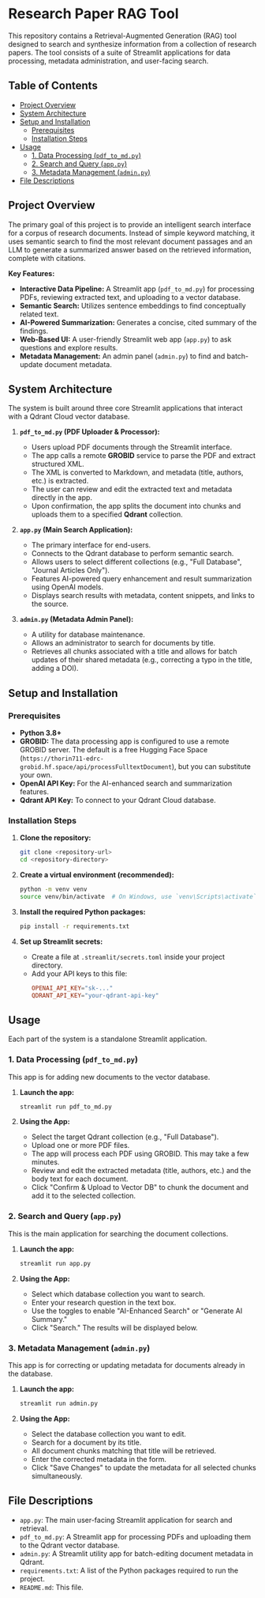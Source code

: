 # Research Paper RAG Tool

This repository contains a Retrieval-Augmented Generation (RAG) tool designed to search and synthesize information from a collection of research papers. The tool consists of a suite of Streamlit applications for data processing, metadata administration, and user-facing search.

## Table of Contents

- [Project Overview](#project-overview)
- [System Architecture](#system-architecture)
- [Setup and Installation](#setup-and-installation)
  - [Prerequisites](#prerequisites)
  - [Installation Steps](#installation-steps)
- [Usage](#usage)
  - [1. Data Processing (`pdf_to_md.py`)](#1-data-processing-pdf_to_mdpy)
  - [2. Search and Query (`app.py`)](#2-search-and-query-apppy)
  - [3. Metadata Management (`admin.py`)](#3-metadata-management-adminpy)
- [File Descriptions](#file-descriptions)

## Project Overview

The primary goal of this project is to provide an intelligent search interface for a corpus of research documents. Instead of simple keyword matching, it uses semantic search to find the most relevant document passages and an LLM to generate a summarized answer based on the retrieved information, complete with citations.

**Key Features:**
- **Interactive Data Pipeline:** A Streamlit app (`pdf_to_md.py`) for processing PDFs, reviewing extracted text, and uploading to a vector database.
- **Semantic Search:** Utilizes sentence embeddings to find conceptually related text.
- **AI-Powered Summarization:** Generates a concise, cited summary of the findings.
- **Web-Based UI:** A user-friendly Streamlit web app (`app.py`) to ask questions and explore results.
- **Metadata Management:** An admin panel (`admin.py`) to find and batch-update document metadata.

## System Architecture

The system is built around three core Streamlit applications that interact with a Qdrant Cloud vector database.

1.  **`pdf_to_md.py` (PDF Uploader & Processor):**
    -   Users upload PDF documents through the Streamlit interface.
    -   The app calls a remote **GROBID** service to parse the PDF and extract structured XML.
    -   The XML is converted to Markdown, and metadata (title, authors, etc.) is extracted.
    -   The user can review and edit the extracted text and metadata directly in the app.
    -   Upon confirmation, the app splits the document into chunks and uploads them to a specified **Qdrant** collection.

2.  **`app.py` (Main Search Application):**
    -   The primary interface for end-users.
    -   Connects to the Qdrant database to perform semantic search.
    -   Allows users to select different collections (e.g., "Full Database", "Journal Articles Only").
    -   Features AI-powered query enhancement and result summarization using OpenAI models.
    -   Displays search results with metadata, content snippets, and links to the source.

3.  **`admin.py` (Metadata Admin Panel):**
    -   A utility for database maintenance.
    -   Allows an administrator to search for documents by title.
    -   Retrieves all chunks associated with a title and allows for batch updates of their shared metadata (e.g., correcting a typo in the title, adding a DOI).

## Setup and Installation

### Prerequisites

-   **Python 3.8+**
-   **GROBID:** The data processing app is configured to use a remote GROBID server. The default is a free Hugging Face Space (`https://thorin711-edrc-grobid.hf.space/api/processFulltextDocument`), but you can substitute your own.
-   **OpenAI API Key:** For the AI-enhanced search and summarization features.
-   **Qdrant API Key:** To connect to your Qdrant Cloud database.

### Installation Steps

1.  **Clone the repository:**
    ```bash
    git clone <repository-url>
    cd <repository-directory>
    ```

2.  **Create a virtual environment (recommended):**
    ```bash
    python -m venv venv
    source venv/bin/activate  # On Windows, use `venv\Scripts\activate`
    ```

3.  **Install the required Python packages:**
    ```bash
    pip install -r requirements.txt
    ```

4.  **Set up Streamlit secrets:**
    -   Create a file at `.streamlit/secrets.toml` inside your project directory.
    -   Add your API keys to this file:
        ```toml
        OPENAI_API_KEY="sk-..."
        QDRANT_API_KEY="your-qdrant-api-key"
        ```

## Usage

Each part of the system is a standalone Streamlit application.

### 1. Data Processing (`pdf_to_md.py`)

This app is for adding new documents to the vector database.

1.  **Launch the app:**
    ```bash
    streamlit run pdf_to_md.py
    ```

2.  **Using the App:**
    -   Select the target Qdrant collection (e.g., "Full Database").
    -   Upload one or more PDF files.
    -   The app will process each PDF using GROBID. This may take a few minutes.
    -   Review and edit the extracted metadata (title, authors, etc.) and the body text for each document.
    -   Click "Confirm & Upload to Vector DB" to chunk the document and add it to the selected collection.

### 2. Search and Query (`app.py`)

This is the main application for searching the document collections.

1.  **Launch the app:**
    ```bash
    streamlit run app.py
    ```

2.  **Using the App:**
    -   Select which database collection you want to search.
    -   Enter your research question in the text box.
    -   Use the toggles to enable "AI-Enhanced Search" or "Generate AI Summary."
    -   Click "Search." The results will be displayed below.

### 3. Metadata Management (`admin.py`)

This app is for correcting or updating metadata for documents already in the database.

1.  **Launch the app:**
    ```bash
    streamlit run admin.py
    ```

2.  **Using the App:**
    -   Select the database collection you want to edit.
    -   Search for a document by its title.
    -   All document chunks matching that title will be retrieved.
    -   Enter the corrected metadata in the form.
    -   Click "Save Changes" to update the metadata for all selected chunks simultaneously.

## File Descriptions

-   `app.py`: The main user-facing Streamlit application for search and retrieval.
-   `pdf_to_md.py`: A Streamlit app for processing PDFs and uploading them to the Qdrant vector database.
-   `admin.py`: A Streamlit utility app for batch-editing document metadata in Qdrant.
-   `requirements.txt`: A list of the Python packages required to run the project.
-   `README.md`: This file.